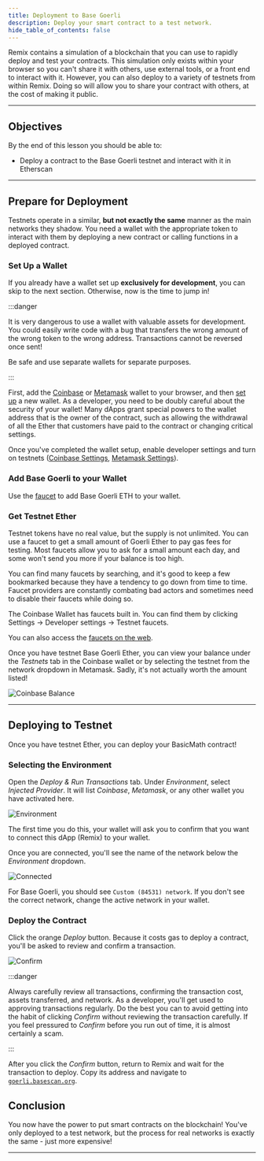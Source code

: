 ```yaml
---
title: Deployment to Base Goerli
description: Deploy your smart contract to a test network.
hide_table_of_contents: false
---
```


Remix contains a simulation of a blockchain that you can use to rapidly deploy and test your contracts. This simulation only exists within your browser so you can't share it with others, use external tools, or a front end to interact with it. However, you can also deploy to a variety of testnets from within Remix. Doing so will allow you to share your contract with others, at the cost of making it public.

---

## Objectives

By the end of this lesson you should be able to:

- Deploy a contract to the Base Goerli testnet and interact with it in Etherscan

---

## Prepare for Deployment

Testnets operate in a similar, **but not exactly the same** manner as the main networks they shadow. You need a wallet with the appropriate token to interact with them by deploying a new contract or calling functions in a deployed contract.

### Set Up a Wallet

If you already have a wallet set up **exclusively for development**, you can skip to the next section. Otherwise, now is the time to jump in!

:::danger

It is very dangerous to use a wallet with valuable assets for development. You could easily write code with a bug that transfers the wrong amount of the wrong token to the wrong address. Transactions cannot be reversed once sent!

Be safe and use separate wallets for separate purposes.

:::

First, add the [Coinbase] or [Metamask] wallet to your browser, and then [set up] a new wallet. As a developer, you need to be doubly careful about the security of your wallet! Many dApps grant special powers to the wallet address that is the owner of the contract, such as allowing the withdrawal of all the Ether that customers have paid to the contract or changing critical settings.

Once you've completed the wallet setup, enable developer settings and turn on testnets ([Coinbase Settings], [Metamask Settings]).

### Add Base Goerli to your Wallet

Use the [faucet] to add Base Goerli ETH to your wallet.

### Get Testnet Ether

Testnet tokens have no real value, but the supply is not unlimited. You can use a faucet to get a small amount of Goerli Ether to pay gas fees for testing. Most faucets allow you to ask for a small amount each day, and some won't send you more if your balance is too high.

You can find many faucets by searching, and it's good to keep a few bookmarked because they have a tendency to go down from time to time. Faucet providers are constantly combating bad actors and sometimes need to disable their faucets while doing so.

The Coinbase Wallet has faucets built in. You can find them by clicking Settings -> Developer settings -> Testnet faucets.

You can also access the [faucets on the web].

Once you have testnet Base Goerli Ether, you can view your balance under the _Testnets_ tab in the Coinbase wallet or by selecting the testnet from the network dropdown in Metamask. Sadly, it's not actually worth the amount listed!

![Coinbase Balance](../../assets/images/deployment-to-testnet/balance.png)

---

## Deploying to Testnet

Once you have testnet Ether, you can deploy your BasicMath contract!

### Selecting the Environment

Open the _Deploy & Run Transactions_ tab. Under _Environment_, select _Injected Provider_. It will list _Coinbase_, _Metamask_, or any other wallet you have activated here.

![Environment](../../assets/images/deployment-to-testnet/select-provider.png)

The first time you do this, your wallet will ask you to confirm that you want to connect this dApp (Remix) to your wallet.

Once you are connected, you'll see the name of the network below the _Environment_ dropdown.

![Connected](../../assets/images/deployment-to-testnet/remix-base-goerli-connected.png)

For Base Goerli, you should see `Custom (84531) network`. If you don't see the correct network, change the active network in your wallet.

### Deploy the Contract

Click the orange _Deploy_ button. Because it costs gas to deploy a contract, you'll be asked to review and confirm a transaction.

![Confirm](../../assets/images/deployment-to-testnet/base-confirm-transaction.png)

:::danger

Always carefully review all transactions, confirming the transaction cost, assets transferred, and network. As a developer, you'll get used to approving transactions regularly. Do the best you can to avoid getting into the habit of clicking _Confirm_ without reviewing the transaction carefully. If you feel pressured to _Confirm_ before you run out of time, it is almost certainly a scam.

:::

After you click the _Confirm_ button, return to Remix and wait for the transaction to deploy. Copy its address and navigate to [`goerli.basescan.org`].

## Conclusion

You now have the power to put smart contracts on the blockchain! You've only deployed to a test network, but the process for real networks is exactly the same - just more expensive!

---

<!-- Add reference style links here.  These do not render on the page. -->

[`goerli.basescan.org`]: https://goerli.basescan.org/
[coinbase]: https://www.coinbase.com/wallet
[metamask]: https://metamask.io/
[faucet]: https://docs.base.org/tools/network-faucets
[set up]: https://www.youtube.com/watch?v=CZDgLG6jpgw
[coinbase settings]: https://docs.cloud.coinbase.com/wallet-sdk/docs/developer-settings
[Metamask Settings]: https://support.metamask.io/hc/en-us/articles/13946422437147-How-to-view-testnets-in-MetaMask
[etherscan]: https://etherscan.io/
[faucets on the web]: https://coinbase.com/faucets

